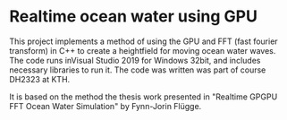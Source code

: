 # Realtime ocean water using GPU 

This project implements a method of using the GPU and FFT (fast fourier transform) in C++ to create a heightfield for moving ocean water waves.
The code runs inVisual Studio 2019 for Windows 32bit, and includes necessary libraries to run it. The code was written was part of course DH2323 at KTH. 

It is based on the method the thesis work presented in "Realtime GPGPU FFT Ocean Water Simulation" by Fynn-Jorin Flügge. 







